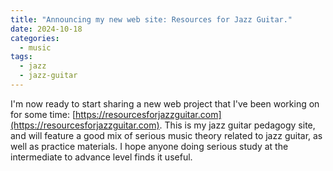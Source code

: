 ```yaml
---
title: "Announcing my new web site: Resources for Jazz Guitar."
date: 2024-10-18
categories:
  - music
tags:
  - jazz
  - jazz-guitar
---
```


I'm now ready to start sharing a new web project that I've been working on for some time: [https://resourcesforjazzguitar.com](https://resourcesforjazzguitar.com). This is my jazz guitar pedagogy site, and will feature a good mix of serious music theory related to jazz guitar, as well as practice materials. I hope anyone doing serious study at the intermediate to advance level finds it useful.
